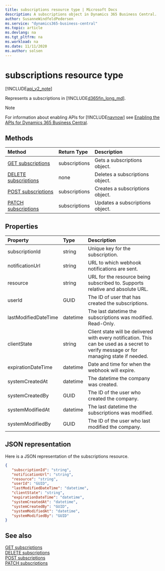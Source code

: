 ```yaml
---
title: subscriptions resource type | Microsoft Docs
description: A subscriptions object in Dynamics 365 Business Central.
author: SusanneWindfeldPedersen
ms.service: "dynamics365-business-central"
ms.topic: article
ms.devlang: na
ms.tgt_pltfrm: na
ms.workload: na
ms.date: 11/11/2020
ms.author: solsen
---
```


# subscriptions resource type

[!INCLUDE[api_v2_note](../../includes/api_v2_note.md)]

Represents a subscriptions in [!INCLUDE[d365fin_long_md](../../includes/d365fin_long_md.md)].

> [!NOTE]  
> For information about enabling APIs for [!INCLUDE[navnow](../../includes/navnow_md.md)] see [Enabling the APIs for Dynamics 365 Business Central](../enabling-apis-for-dynamics-nav.md).

## Methods
| Method | Return Type|Description |
|:--------------------|:-----------|:-------------------------|
|[GET subscriptions](../api/dynamics_subscriptions_Get.md)|subscriptions|Gets a subscriptions object.|
|[DELETE subscriptions](../api/dynamics_subscriptions_Delete.md)|none|Deletes a subscriptions object.|
|[POST subscriptions](../api/dynamics_subscriptions_Create.md)|subscriptions|Creates a subscriptions object.|
|[PATCH subscriptions](../api/dynamics_subscriptions_Update.md)|subscriptions|Updates a subscriptions object.|






## Properties

| Property           | Type   |Description     |
|:-------------------|:-------|:---------------|
|subscriptionId|string|Unique key for the subscription.|
|notificationUrl|string|URL to which webhook notifications are sent.|
|resource|string|URL for the resource being subscribed to. Supports relative and absolute URL.|
|userId|GUID|The ID of user that has created the subscriptions.|
|lastModifiedDateTime|datetime|The last datetime the subscriptions was modified. Read-Only.|
|clientState|string|Client state will be delivered with every notification. This can be used as a secret to verify message or for managing state if needed.|
|expirationDateTime|datetime|Date and time for when the webhook will expire.|
|systemCreatedAt|datetime|The datetime the company was created.|
|systemCreatedBy|GUID|The ID of the user who created the company.|
|systemModifiedAt|datetime|The last datetime the subscriptions was modified.|
|systemModifiedBy|GUID|The ID of the user who last modified the company.|


## JSON representation

Here is a JSON representation of the subscriptions resource.


```json
{
   "subscriptionId": "string",
   "notificationUrl": "string",
   "resource": "string",
   "userId": "GUID",
   "lastModifiedDateTime": "datetime",
   "clientState": "string",
   "expirationDateTime": "datetime",
   "systemCreatedAt": "datetime",
   "systemCreatedBy": "GUID",
   "systemModifiedAt": "datetime",
   "systemModifiedBy": "GUID"
}
```
## See also

[GET subscriptions](../api/dynamics_subscriptions_Get.md)   
[DELETE subscriptions](../api/dynamics_subscriptions_Delete.md)   
[POST subscriptions](../api/dynamics_subscriptions_Create.md)   
[PATCH subscriptions](../api/dynamics_subscriptions_Update.md)   

